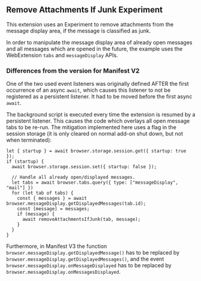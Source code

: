 ## Remove Attachments If Junk Experiment

This extension uses an Experiment to remove attachments from the message display area, if the message is classified as junk.

In order to manipulate the message display area of already open messages and all messages which are opened in the future, the example uses the WebExtension `tabs` and `messageDisplay` APIs.

### Differences from the version for Manifest V2

One of the two used event listeners was originally defined AFTER the first occurrence of an async `await`, which causes this listener to not be registered as a persistent listener. It had to be moved before the first async `await`.

The background script is executed every time the extension is resumed by a persistent listener. This causes the code which overlays all open message tabs to be re-run. The mitigation implemented here uses a flag in the session storage (it is only cleared on normal add-on shut down, but not when terminated):

```
let { startup } = await browser.storage.session.get({ startup: true });
if (startup) {
  await browser.storage.session.set({ startup: false });

  // Handle all already open/displayed messages.
  let tabs = await browser.tabs.query({ type: ["messageDisplay", "mail"] })
  for (let tab of tabs) {
    const { messages } = await browser.messageDisplay.getDisplayedMessages(tab.id);
    const [message] = messages;
    if (message) {
      await removeAttachmentsIfJunk(tab, message);
    }
  }
}
```



Furthermore, in Manifest V3 the function `browser.messageDisplay.getDisplayedMessage()` has to be replaced by `browser.messageDisplay.getDisplayedMessages()`, and the event `browser.messageDisplay.onMessageDisplayed` has to be replaced by `browser.messageDisplay.onMessagesDisplayed`.